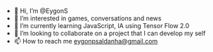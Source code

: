 - 👋 Hi, I’m @EygonS
- 👀 I’m interested in games, conversations and news
- 🌱 I’m currently learning JavaScript, IA using Tensor Flow 2.0
- 💞️ I’m looking to collaborate on a project that I can develop my self  
- 📫 How to reach me eygonpsaldanha@gmail.com

<!---
EygonS/EygonS is a ✨ special ✨ repository because its `README.md` (this file) appears on your GitHub profile.
You can click the Preview link to take a look at your changes.
--->
